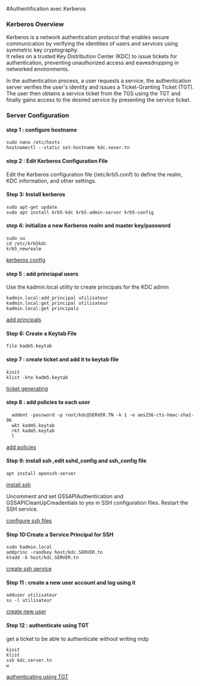 #Authentification avec Kerberos

### Kerberos Overview
Kerberos is a network authentication protocol that enables secure communication by verifying the identities of users and services using symmetric key cryptography.  
It relies on a trusted Key Distribution Center (KDC) to issue tickets for authentication, preventing unauthorized access and eavesdropping in networked environments.

In the authentication process, a user requests a service, the authentication server verifies the user's identity and issues a Ticket-Granting Ticket (TGT).  
The user then obtains a service ticket from the TGS using the TGT and finally gains access to the desired service by presenting the service ticket.

### Server Configuration 

#### step 1 : configure hostname
```shell
sudo nano /etc/hosts
hostnamectl --static set-hostname kdc.sever.tn  
````

#### step 2 : Edit Kerberos Configuration File 
Edit the Kerberos configuration file (/etc/krb5.conf) to define the realm, KDC information, and other settings.

#### Step 3: Install kerberos
```shell
sudo apt-get update
sudo apt install krb5-kdc krb5-admin-server krb5-config
````

#### step 4:  initialize a new Kerberos realm and master key/password
```shell
sudo su
cd /etc/krb5kdc
krb5_newrealm
````

[kerberos config ](https://drive.google.com/uc?id=1rp-keR5ZlTpMoSgpPeoD7VDt0I6vcQCN)
[ ](https://drive.google.com/uc?id=1aEg_RhGOO_j-ACWHygjyFBGHWSG925KT)

#### step 5 : add princiapal users   
Use the kadmin.local utility to create principals for the KDC admin
```shell
kadmin.local:add_principal utilisateur
kadmin.local:get_principal utilisateur
kadmin.local:get principals 
````
[add principals ](https://drive.google.com/uc?id=1VmcCmY0tvekGIu_aXFkEkTS25mJZWDSQ)
[ ](https://drive.google.com/uc?id=1ISKxCIQA7wF-ggEM0NwlhKxJ8AeV4Ow8)


#### Step 6:  Create a Keytab File
````shell  
file kadm5.keytab
````
[](https://drive.google.com/uc?id=1pOWQW8IlNPCeckNyDTyVeRU8q9qCBvJs)

#### step 7 : create  ticket and add it to keytab file
````shell  
kinit 
klist -kte kadm5.keytab
````

[ticket generating](https://drive.google.com/uc?id=1eF-4tgYkZxQWudmYfHKKV72MShNUgGWr)
[](https://drive.google.com/uc?id=1pOWQW8IlNPCeckNyDTyVeRU8q9qCBvJs)

#### step 8 : add policies to each user
````shell  
  addent -password -p root/kdc@SERVER.TN -k 1 -e aes256-cts-hmac-sha1-96
  wkt kadm5.keytab
  rkt kadm5.keytab
  l

````
[add policies](https://drive.google.com/uc?id=187BzGtxu9_aywQ7qiXh9NE9mM9oNB30z)
[](https://drive.google.com/uc?id=1sQMvIOX0l6Zy38xrbHnL5M11jAj4_IEW)
[](https://drive.google.com/uc?id=1eF-4tgYkZxQWudmYfHKKV72MShNUgGWr)

#### Step 9: install ssh ,edit sshd_config and ssh_config file
````shell  
apt install openssh-server
````
[install ssh](https://drive.google.com/uc?id=1eF-4tgYkZxQWudmYfHKKV72MShNUgGWr)

Uncomment and set GSSAPIAuthentication and GSSAPICleanUpCreadentials to yes in SSH configuration files. Restart the SSH service.  

[configure ssh files](https://drive.google.com/uc?id=16PHX6iz28uoeYwWy-D_kdbjJnOdRIE3E)

#### Step 10:Create a Service Principal for SSH
````shell  
sudo kadmin.local
addprinc -randkey host/kdc.SERVER.tn
ktadd -k host/kdc.SERVER.tn
````
[create ssh service](https://drive.google.com/uc?id=16LVP-B5Obh1X1dHMKbOj1BYFeswuCq6X)

#### Step 11 : create a new user account and log using it
````shell  
adduser utilisateur
su -l utilisateur 
````
[create new user](https://drive.google.com/uc?id=17QAirmxXo8_Gx4-ZvHGu8BbjBIUtO1JL)

#### Step 12 :  authenticate using TGT 
get a ticket to be able to authenticate without writing mdp
````shell 
kinit
klist
ssh kdc.server.tn
w 
````
[authenticating using TGT](https://drive.google.com/uc?id=1GuWaL9T5Z3kpAKfJTSy6rMT2AAnH3ag1)

